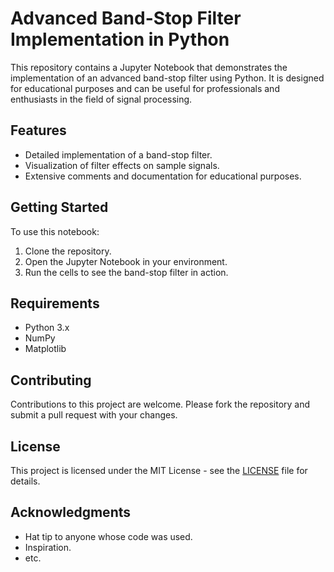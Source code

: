# Advanced Band-Stop Filter Implementation in Python

This repository contains a Jupyter Notebook that demonstrates the implementation of an advanced band-stop filter using Python. It is designed for educational purposes and can be useful for professionals and enthusiasts in the field of signal processing.

## Features

- Detailed implementation of a band-stop filter.
- Visualization of filter effects on sample signals.
- Extensive comments and documentation for educational purposes.

## Getting Started

To use this notebook:

1. Clone the repository.
2. Open the Jupyter Notebook in your environment.
3. Run the cells to see the band-stop filter in action.

## Requirements

- Python 3.x
- NumPy
- Matplotlib

## Contributing

Contributions to this project are welcome. Please fork the repository and submit a pull request with your changes.

## License

This project is licensed under the MIT License - see the [LICENSE](LICENSE) file for details.

## Acknowledgments

- Hat tip to anyone whose code was used.
- Inspiration.
- etc.

